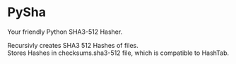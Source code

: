 # PySha
Your friendly Python SHA3-512 Hasher.

Recursivly creates SHA3 512 Hashes of files.<br>
Stores Hashes in checksums.sha3-512 file, which is compatible to HashTab.
